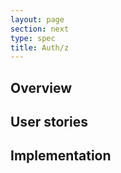 ```yaml
---
layout: page
section: next
type: spec
title: Auth/z
---
```


## Overview

## User stories

## Implementation
